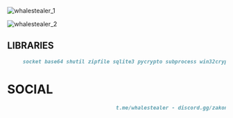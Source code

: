 ![whalestealer_1](https://github.com/MehdiKamber/whalestealer/assets/150480101/30a367ff-0bb3-4985-9e26-47609ccba12a)

![whalestealer_2](https://github.com/MehdiKamber/whalestealer/assets/150480101/ea408248-1abb-48e2-9634-2b74d8f61963)

## LIBRARIES
```markdown
     socket base64 shutil zipfile sqlite3 pycrypto subprocess win32crypt pycryptodome customtkinter
```

# SOCIAL
```markdown
                                   t.me/whalestealer - discord.gg/zakon
```

